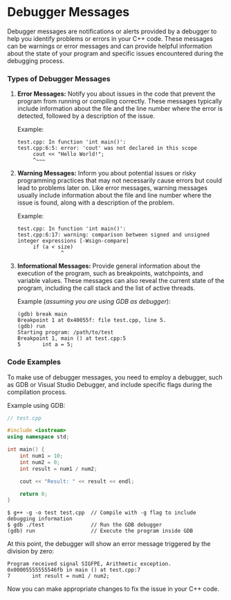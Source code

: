 # Debugger Messages

Debugger messages are notifications or alerts provided by a debugger to help you identify problems or errors in your C++ code. These messages can be warnings or error messages and can provide helpful information about the state of your program and specific issues encountered during the debugging process.

### Types of Debugger Messages

1. **Error Messages:** Notify you about issues in the code that prevent the program from running or compiling correctly. These messages typically include information about the file and the line number where the error is detected, followed by a description of the issue.

   Example:
   ```
   test.cpp: In function 'int main()':
   test.cpp:6:5: error: 'cout' was not declared in this scope
        cout << "Hello World!";
        ^~~~
   ```

2. **Warning Messages:** Inform you about potential issues or risky programming practices that may not necessarily cause errors but could lead to problems later on. Like error messages, warning messages usually include information about the file and line number where the issue is found, along with a description of the problem.

   Example:
   ```
   test.cpp: In function 'int main()':
   test.cpp:6:17: warning: comparison between signed and unsigned integer expressions [-Wsign-compare]
        if (a < size)
                 ^
   ```

3. **Informational Messages:** Provide general information about the execution of the program, such as breakpoints, watchpoints, and variable values. These messages can also reveal the current state of the program, including the call stack and the list of active threads.

   Example (*assuming you are using GDB as debugger*):
   ```
   (gdb) break main
   Breakpoint 1 at 0x40055f: file test.cpp, line 5.
   (gdb) run
   Starting program: /path/to/test
   Breakpoint 1, main () at test.cpp:5
   5       int a = 5;
   ```
### Code Examples

To make use of debugger messages, you need to employ a debugger, such as GDB or Visual Studio Debugger, and include specific flags during the compilation process.

Example using GDB:

```cpp
// test.cpp

#include <iostream>
using namespace std;

int main() {
    int num1 = 10;
    int num2 = 0;
    int result = num1 / num2;

    cout << "Result: " << result << endl;

    return 0;
}
```

```
$ g++ -g -o test test.cpp  // Compile with -g flag to include debugging information
$ gdb ./test               // Run the GDB debugger
(gdb) run                  // Execute the program inside GDB
```

At this point, the debugger will show an error message triggered by the division by zero:

```
Program received signal SIGFPE, Arithmetic exception.
0x00005555555546fb in main () at test.cpp:7
7       int result = num1 / num2;
```

Now you can make appropriate changes to fix the issue in your C++ code.